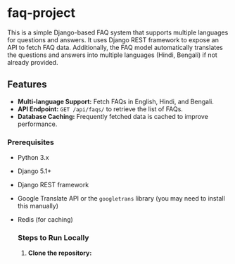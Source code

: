 # faq-project
This is a simple Django-based FAQ system that supports multiple languages for questions and answers. It uses Django REST framework to expose an API to fetch FAQ data. Additionally, the FAQ model automatically translates the questions and answers into multiple languages (Hindi, Bengali) if not already provided.

## Features
- **Multi-language Support:** Fetch FAQs in English, Hindi, and Bengali.
- **API Endpoint:** `GET /api/faqs/` to retrieve the list of FAQs.
- **Database Caching:** Frequently fetched data is cached to improve performance.

### Prerequisites
- Python 3.x
- Django 5.1+
- Django REST framework
- Google Translate API or the `googletrans` library (you may need to install this manually)
- Redis (for caching)

  ### Steps to Run Locally
  1. **Clone the repository:**
      
